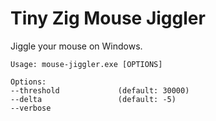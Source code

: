 # Tiny Zig Mouse Jiggler

Jiggle your mouse on Windows.

```
Usage: mouse-jiggler.exe [OPTIONS]

Options:
--threshold             (default: 30000)
--delta                 (default: -5)
--verbose
```
